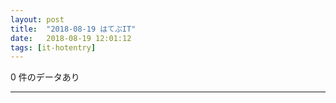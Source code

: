 ```yaml
---
layout: post
title:  "2018-08-19 はてぶIT"
date:   2018-08-19 12:01:12
tags: [it-hotentry]
---
```

0 件のデータあり

<hr>
